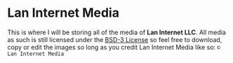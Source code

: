 # Lan Internet Media

This is where I will be storing all of the media of **Lan Internet LLC**. All media as such is still licensed  under the [BSD-3 License](/LICENSE) so feel free to download, copy or edit the images so long as you credit Lan Internet Media like so: `© Lan Internet Media`
